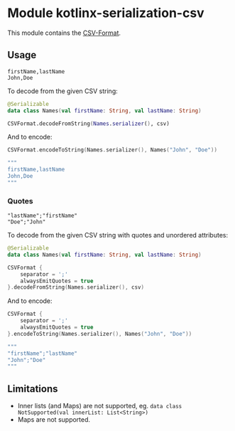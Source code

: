 # Module kotlinx-serialization-csv

This module contains the [CSV-Format](https://datatracker.ietf.org/doc/html/rfc4180).

## Usage

```csv
firstName,lastName
John,Doe
```

To decode from the given CSV string:

```kotlin
@Serializable
data class Names(val firstName: String, val lastName: String)

CSVFormat.decodeFromString(Names.serializer(), csv)
```

And to encode:

```kotlin
CSVFormat.encodeToString(Names.serializer(), Names("John", "Doe"))

"""
firstName,lastName
John,Doe
"""
```

### Quotes

```csv
"lastName";"firstName"
"Doe";"John"
```

To decode from the given CSV string with quotes and unordered attributes:

```kotlin
@Serializable
data class Names(val firstName: String, val lastName: String)

CSVFormat {
    separator = ';'
    alwaysEmitQuotes = true
}.decodeFromString(Names.serializer(), csv)
```

And to encode:

```kotlin
CSVFormat {
    separator = ';'
    alwaysEmitQuotes = true
}.encodeToString(Names.serializer(), Names("John", "Doe"))

"""
"firstName";"lastName"
"John";"Doe"
"""
```

## Limitations

- Inner lists (and Maps) are not supported, eg. `data class NotSupported(val innerList: List<String>)`
- Maps are not supported.
